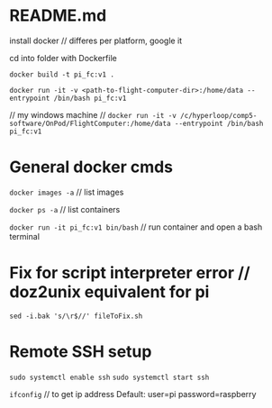 # README.md
install docker // differes per platform, google it

cd into folder with Dockerfile

`docker build -t pi_fc:v1 .` 

`docker run -it -v <path-to-flight-computer-dir>:/home/data --entrypoint /bin/bash pi_fc:v1` 
  
// my windows machine
// `docker run -it -v /c/hyperloop/comp5-software/OnPod/FlightComputer:/home/data --entrypoint /bin/bash pi_fc:v1` 
  
# General docker cmds
`docker images -a` // list images 

`docker ps -a` // list containers 

`docker run -it pi_fc:v1 bin/bash` // run container and open a bash terminal 
  
# Fix for script interpreter error // doz2unix equivalent for pi
`sed -i.bak 's/\r$//' fileToFix.sh`

# Remote SSH setup
`sudo systemctl enable ssh`
`sudo systemctl start ssh`

`ifconfig` // to get ip address
Default: user=pi password=raspberry
